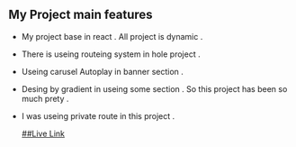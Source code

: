 ## My Project main features
- My project base in react . All project is dynamic .
- There is useing routeing system in hole project .
- Useing carusel Autoplay in banner section .
- Desing by gradient in useing some section . So this project has been so much prety .
- I was useing private route in this project . 



  [##Live Link](https://roaring-sundae-f5308f.netlify.app/) 
